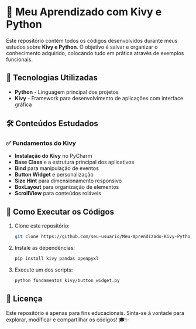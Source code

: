 # 📂 Meu Aprendizado com Kivy e Python

Este repositório contém todos os códigos desenvolvidos durante meus estudos sobre **Kivy e Python**. O objetivo é salvar e organizar o conhecimento adquirido, colocando tudo em prática através de exemplos funcionais.

## 🚀 Tecnologias Utilizadas
- **Python** - Linguagem principal dos projetos
- **Kivy** - Framework para desenvolvimento de aplicações com interface gráfica

## 🛠️ Conteúdos Estudados

### ✅ Fundamentos do Kivy
- **Instalação do Kivy** no PyCharm
- **Base Class** e a estrutura principal dos aplicativos
- **Bind** para manipulação de eventos
- **Button Widget** e personalização
- **Size Hint** para dimensionamento responsivo
- **BoxLayout** para organização de elementos
- **ScrollView** para conteúdos roláveis

## 🔧 Como Executar os Códigos
1. Clone este repositório:
   ```sh
   git clone https://github.com/seu-usuario/Meu-Aprendizado-Kivy-Python.git
   ```
2. Instale as dependências:
   ```sh
   pip install kivy pandas openpyxl
   ```
3. Execute um dos scripts:
   ```sh
   python fundamentos_kivy/button_widget.py
   ```

## 📜 Licença
Este repositório é apenas para fins educacionais. Sinta-se à vontade para explorar, modificar e compartilhar os códigos! 🎓✨

